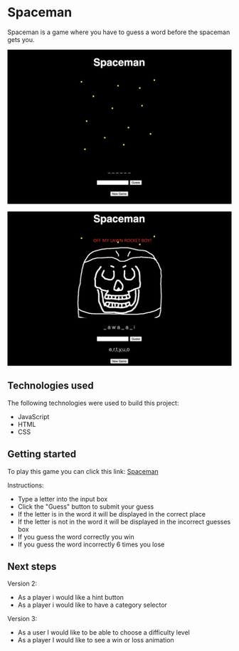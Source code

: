 # Spaceman

Spaceman is a game where you have to guess a word before the spaceman gets you.

![new-game](spaceman-1.png)

![loss](spaceman-2.png)

## Technologies used

The following technologies were used to build this project:
- JavaScript
- HTML
- CSS

## Getting started

To play this game you can click this link: [Spaceman](https://lewisgraves.github.io/project-1/)

Instructions:

- Type a letter into the input box
- Click the "Guess" button to submit your guess
- If the letter is in the word it will be displayed in the correct place
- If the letter is not in the word it will be displayed in the incorrect guesses box
- If you guess the word correctly you win
- If you guess the word incorrectly 6 times you lose

## Next steps

Version 2:
- As a player i would like a hint button
- As a player i would like to have a category selector

Version 3:
- As a user I would like to be able to choose a difficulty level
- As a player I would like to see a win or loss animation